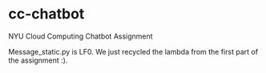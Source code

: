 # cc-chatbot
NYU Cloud Computing Chatbot Assignment

Message_static.py is LF0. We just recycled the lambda from the first part of the assignment :).
